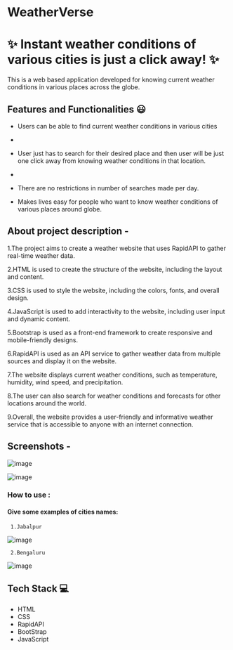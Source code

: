 # WeatherVerse
# ✨ Instant weather conditions of various cities is just a click away! ✨

This is a web based application developed for knowing current weather conditions in various places across the globe.


## Features and Functionalities 😃

- Users can be able to find current weather conditions in various cities
- 
- User just has to search for their desired place and then user will be just one click away from knowing weather conditions in that location.
- 
- There are no restrictions in number of searches made per day.

- Makes lives easy for people who want to know weather conditions of various places around globe. 

## About project description -
   
1.The project aims to create a weather website that uses RapidAPI to gather real-time weather data.

2.HTML is used to create the structure of the website, including the layout and content.

3.CSS is used to style the website, including the colors, fonts, and overall design.

4.JavaScript is used to add interactivity to the website, including user input and dynamic content.

5.Bootstrap is used as a front-end framework to create responsive and mobile-friendly designs.

6.RapidAPI is used as an API service to gather weather data from multiple sources and display it on the website.

7.The website displays current weather conditions, such as temperature, humidity, wind speed, and precipitation.

8.The user can also search for weather conditions and forecasts for other locations around the world.

9.Overall, the website provides a user-friendly and informative weather service that is accessible to anyone with an internet connection.


## Screenshots -

![image](https://user-images.githubusercontent.com/105978561/232223719-545f5cc9-6af2-4735-9a12-f698dfbe54b2.png)

![image](https://user-images.githubusercontent.com/105978561/232223960-ed36256e-6966-4ac7-b605-540759a64db1.png)



### How to use :
#### Give some examples of cities names:
     1.Jabalpur
     
![image](https://user-images.githubusercontent.com/105978561/232224015-5f1909d5-ccc8-420e-863e-f5ccec15bb30.png)

     2.Bengaluru

![image](https://user-images.githubusercontent.com/105978561/232224050-c7ca4fb7-d323-40da-9051-fb56c297742d.png)



## Tech Stack 💻
- HTML
- CSS
- RapidAPI
- BootStrap
- JavaScript
